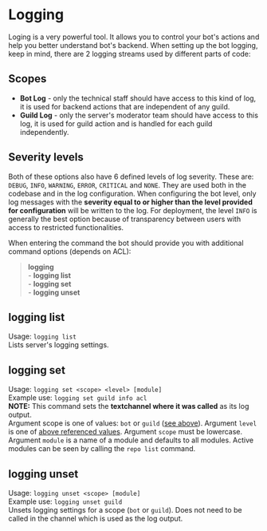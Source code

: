 ﻿
# Logging

Loging is a very powerful tool. It allows you to control your bot's actions and help you better understand bot's backend. When setting up the bot logging, keep in mind, there are 2 logging streams used by different parts of code:

## Scopes

- **Bot Log** - only the technical staff should have access to this kind of log, it is used for backend actions that are independent of any guild.
- **Guild Log** - only the server's moderator team should have access to this log, it is used for guild action and is handled for each guild independently.

## Severity levels

Both of these options also have 6 defined levels of log severity. These are: `DEBUG`, `INFO`, `WARNING`, `ERROR`, `CRITICAL` and `NONE`. They are used both in the codebase and in the log configuration. When configuring the bot level, only log messages with the **severity equal to or higher than the level provided for configuration** will be written to the log. For deployment, the level `INFO` is generally the best option because of transparency between users with access to restricted functionalities.

When entering the command the bot should provide you with additional command options (depends on ACL):  
> __**logging**__  
> \- **logging list**  
> \- **logging set**  
> \- **logging unset**

## logging list
Usage: `logging list`  
Lists server's logging settings.

## logging set
Usage: `logging set <scope> <level> [module]`  
Example use: `logging set guild info acl`  
**NOTE:** This command sets the **textchannel where it was called** as its log output.  
Argument scope is one of values: `bot` or `guild` ([see above](#scopes)). Argument `level` is one of [above referenced values](#severity-levels). Argument `scope` must be lowercase. Argument `module` is a name of a module and defaults to all modules. Active modules can be seen by calling the `repo list` command.

## logging unset
Usage: `logging unset <scope> [module]`  
Example use: `logging unset guild`  
Unsets logging settings for a scope (`bot` or `guild`). Does not need to be called in the channel which is used as the log output.
